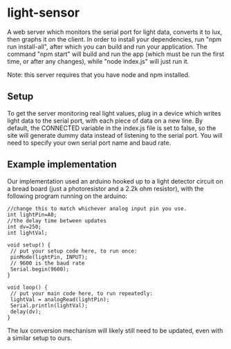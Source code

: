 # light-sensor

A web server which monitors the serial port for light data, converts it to lux, then graphs it on the client. In order to install your dependencies, run "npm run install-all", after which you can build and run your application. The command "npm start" will build and run the app (which must be run the first time, or after any changes), while "node index.js" will just run it.

Note: this server requires that you have node and npm installed.

<h2>Setup</h2>
 To get the server monitoring real light values, plug in a device which writes light data to the serial port, with each piece of data on a new line. By default, the CONNECTED variable in the index.js file is set to false, so the site will generate dummy data instead of listening to the serial port. You will need to specify your own serial port name and baud rate.

 <h2>Example implementation</h2>
 Our implementation used an arduino hooked up to a light detector circuit on a bread board (just a photoresistor and a 2.2k ohm resistor), with the following program running on the arduino:

```
//change this to match whichever analog input pin you use.
int lightPin=A0;
//the delay time between updates
int dv=250;
int lightVal;

void setup() {
 // put your setup code here, to run once:
 pinMode(lightPin, INPUT);
 // 9600 is the baud rate
 Serial.begin(9600);
}

void loop() {
 // put your main code here, to run repeatedly:
 lightVal = analogRead(lightPin);
 Serial.println(lightVal);
 delay(dv);
}

```

The lux conversion mechanism will likely still need to be updated, even with a similar setup to ours.
